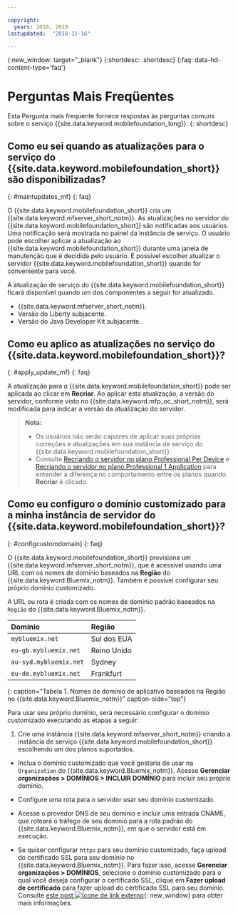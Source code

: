 ```yaml
---

copyright:
  years: 2018, 2019
lastupdated:  "2018-11-16"

---
```


{:new_window: target="_blank"}
{:shortdesc: .shortdesc}
{:faq: data-hd-content-type='faq'}

# Perguntas Mais Freqüentes

Esta Pergunta mais frequente fornece respostas às perguntas comuns sobre o serviço {{site.data.keyword.mobilefoundation_long}}.
{: shortdesc}

## Como eu sei quando as atualizações para o serviço do {{site.data.keyword.mobilefoundation_short}} são disponibilizadas?
{: #maintupdates_mf}
{: faq}

O {{site.data.keyword.mobilefoundation_short}} cria um {{site.data.keyword.mfserver_short_notm}}. As atualizações no servidor do {{site.data.keyword.mobilefoundation_short}} são notificadas aos usuários. Uma notificação será mostrada no painel da instância de serviço. O usuário pode escolher aplicar a atualização ao {{site.data.keyword.mobilefoundation_short}} durante uma janela de manutenção que é decidida pelo usuário. É possível escolher atualizar o servidor {{site.data.keyword.mobilefoundation_short}} quando for conveniente para você.

A atualização de serviço do {{site.data.keyword.mobilefoundation_short}} ficará disponível quando um dos componentes a seguir for atualizado.

* {{site.data.keyword.mfserver_short_notm}}.
* Versão do Liberty subjacente.
* Versão do Java Developer Kit subjacente.

## Como eu aplico as atualizações no serviço do {{site.data.keyword.mobilefoundation_short}}?
{: #apply_update_mf}
{: faq}

A atualização para o {{site.data.keyword.mobilefoundation_short}} pode ser aplicada ao clicar em **Recriar**.
Ao aplicar esta atualização, a versão do servidor, conforme visto no {{site.data.keyword.mfp_oc_short_notm}}, será modificada para indicar a versão da atualização do servidor.

> **Nota:**
>  * Os usuários não serão capazes de aplicar suas próprias correções e atualizações em sua instância de serviço do {{site.data.keyword.mobilefoundation_short}}.
>  * Consulte [Recriando o servidor no plano Professional Per Device](/docs/services/mobilefoundation?topic=mobilefoundation-c_using_mfs_p5#recreate_mobilefoundation_p5) e [Recriando o servidor no plano Professional 1 Application](/docs/services/mobilefoundation?topic=mobilefoundation-c_using_mfs_p2#recreate_mobilefoundation_p2) para entender a diferença no comportamento entre os planos quando **Recriar** é clicado.
>

## Como eu configuro o domínio customizado para a minha instância de servidor do {{site.data.keyword.mobilefoundation_short}}?
{: #configcustomdomain}
{: faq}

O {{site.data.keyword.mobilefoundation_short}} provisiona um {{site.data.keyword.mfserver_short_notm}}, que é acessível usando uma URL com os nomes de domínio baseados na **Região** do {{site.data.keyword.Bluemix_notm}}. Também é possível configurar seu próprio domínio customizado.

A URL ou rota é criada com os nomes de domínio padrão baseados na `Região` do {{site.data.keyword.Bluemix_notm}}.

  |Domínio |  Região  |    
  |:----- | :----- |    
  |`mybluemix.net` | Sul dos EUA |    
  |`eu-gb.mybluemix.net` | Reino Unido  |
  |`au-syd.mybluemix.net` | Sydney  |   
  |`eu-de.mybluemix.net` | Frankfurt |   
  {: caption="Tabela 1. Nomes de domínio de aplicativo baseados na Região no {{site.data.keyword.Bluemix_notm}}" caption-side="top"}

Para usar seu próprio domínio, será necessário configurar o domínio customizado executando as etapas a seguir:

1.	Crie uma instância {{site.data.keyword.mfserver_short_notm}} criando a instância de serviço {{site.data.keyword.mobilefoundation_short}} escolhendo um dos planos suportados.

+ Inclua o domínio customizado que você gostaria de usar na `Organization` do {{site.data.keyword.Bluemix_notm}}. Acesse **Gerenciar organizações > DOMÍNIOS > INCLUIR DOMÍNIO** para incluir seu próprio domínio.

+ Configure uma rota para o servidor usar seu domínio customizado.

+ Acesse o provedor DNS de seu domínio e incluir uma entrada CNAME, que roteará o tráfego de seu domínio para a rota padrão do {{site.data.keyword.Bluemix_notm}}, em que o servidor está em execução.

+ Se quiser configurar `https` para seu domínio customizado, faça upload do certificado SSL para seu domínio no {{site.data.keyword.Bluemix_notm}}. Para fazer isso, acesse **Gerenciar organizações > DOMÍNIOS**, selecione o domínio customizado para o qual você deseja configurar o certificado SSL, clique em **Fazer upload de certificado** para fazer upload do certificado SSL para seu domínio. Consulte [este post ![Ícone de link externo](../../icons/launch-glyph.svg "Ícone de link externo")](https://developer.ibm.com/bluemix/2014/09/28/ssl-certificates-bluemix-custom-domains/){: new_window} para obter mais informações.
